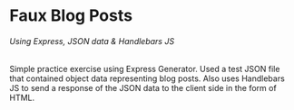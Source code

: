 # Faux Blog Posts 
###### Using Express, JSON data & Handlebars JS 

Simple practice exercise using Express Generator. Used a test JSON file that contained object data representing blog posts. Also uses Handlebars JS to send a response of the JSON data to the client side in the form of HTML.